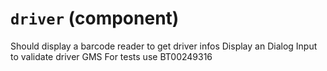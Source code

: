 `driver` (component)
====================

Should display a barcode reader to get driver infos
Display an Dialog Input to validate driver GMS
For tests use BT00249316


